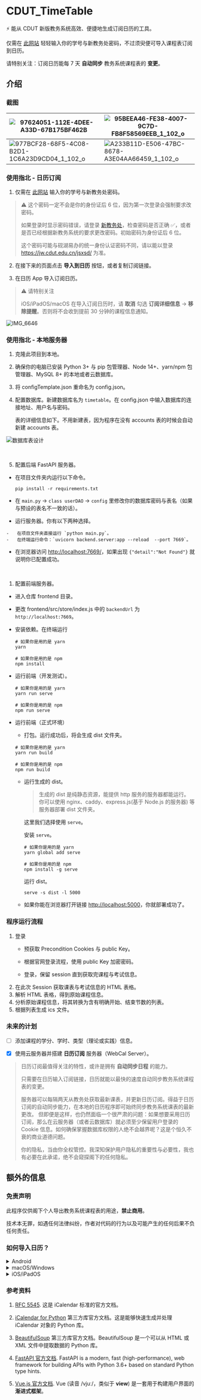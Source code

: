 # CDUT_TimeTable

⚡️ 能从 CDUT 新版教务系统高效、便捷地生成订阅日历的工具。

仅需在 [此网站](https://time.stariver.xyz) 轻轻输入你的学号与新教务处密码，不过须臾便可导入课程表订阅到日历。

请特别关注：订阅日历能每 7 天 **自动同步** 教务系统课程表的 **变更**。

## 介绍

### 截图

| ![97624051-112E-4DEE-A33D-67B175BF462B](images/97624051-112E-4DEE-A33D-67B175BF462B.png)                  | ![95BEEA46-FE38-4007-9C7D-FB8F58569EEB_1_102_o](images/95BEEA46-FE38-4007-9C7D-FB8F58569EEB_1_102_o.jpeg) |
| --------------------------------------------------------------------------------------------------------- | --------------------------------------------------------------------------------------------------------- |
| ![977BCF28-68F5-4C08-B2D1-1C6A23D9CD04_1_102_o](images/977BCF28-68F5-4C08-B2D1-1C6A23D9CD04_1_102_o.jpeg) | ![A233B11D-E506-47BC-8678-A3E04AA66459_1_102_o](images/A233B11D-E506-47BC-8678-A3E04AA66459_1_102_o.jpeg) |



### 使用指北 - 日历订阅

1. 仅需在 [此网站](https://time.stariver.xyz) 输入你的学号与新教务处密码。

>   ⚠️  这个密码一定不会是你的身份证后 6 位，因为第一次登录会强制要求改密码。
>
>   如果登录时显示密码错误，请登录 [新教务处](https://jw.cdut.edu.cn/jsxsd/)，检查密码是否正确 ✅，或者是否已经根据新教务系统的要求更改密码。初始密码为身份证后 6 位。
>
>   这个密码可能与砚湖易办的统一身份认证密码不同，请以能以登录 https://jw.cdut.edu.cn/jsxsd/ 为准。

2. 在接下来的页面点击 **导入到日历** 按钮，或者复制订阅链接。

3. 在日历 App 导入订阅日历。

>   ⚠️ 请特别关注
>
>   iOS/iPadOS/macOS 在导入订阅日历时，请 **取消** 勾选 **订阅详细信息** -> **移除提醒**。否则将不会收到提前 30 分钟的课程信息通知。

![IMG_6646](images/IMG_6646.jpeg)




### 使用指北 - 本地服务器

1. 克隆此项目到本地。

2. 确保你的电脑已安装 Python 3+ 与 pip 包管理器、Node 14+、yarn/npm 包管理器、MySQL 8+ 的本地或者云数据库。

3. 将 configTemplate.json 重命名为 config.json。
4. 配置数据库。新建数据库名为 `timetable`。在 config.json 中输入数据库的连接地址、用户名与密码。

    表的详细信息如下。不用新建表，因为程序在没有 accounts 表的时候会自动新建 accounts 表。
    

![数据库表设计](images/db_table_design.png)

​     

5. 配置后端 FastAPI 服务器。

-   在项目文件夹内运行以下命令。

    ```shell
    pip install -r requirements.txt
    ```

    

-    在 `main.py` -> `class userDAO` -> `config` 里修改你的数据库密码与表名（如果与预设的表名不一致的话）。

-    运行服务器。你有以下两种选择。

    -   在项目文件夹直接运行 `python main.py`。
    -   在终端运行命令：`uvicorn backend.server:app --reload  --port 7669`。

-    在浏览器访问 [http://localhost:7669/](http://localhost:7669/)，如果出现 `{"detail":"Not Found"}` 就说明你已配置成功。

​    

1. 配置前端服务器。

-   进入仓库 frontend 目录。
-   更改 frontend/src/store/index.js 中的 `backendUrl` 为 `http://localhost:7669`。

-   安装依赖。在终端运行

    ```
    # 如果你是用的是 yarn
    yarn
    
    # 如果你是用的是 npm
    npm install
    ```

    

-   运行前端（开发测试）。

    ```shell
    # 如果你是用的是 yarn
    yarn run serve
    
    # 如果你是用的是 npm
    npm run serve
    ```

    

-   运行前端（正式环境）

    -   打包。运行成功后，将会生成 dist 文件夹。

    ```shell
    # 如果你是用的是 yarn
    yarn run build
    
    # 如果你是用的是 npm
    npm run build
    ```

    -   运行生成的 dist。

        >   生成的 dist 是纯静态资源，能提供 http 服务的服务器都能运行。
        >   你可以使用 nginx、caddy、express.js(基于 Node.js 的服务器) 等服务器部署 dist 文件夹。

        这里我们选择使用 `serve`。

        安装 `serve`。

        ```
        # 如果你是用的是 yarn
        yarn global add serve
        
        # 如果你是用的是 npm
        npm install -g serve
        ```

        运行 dist。

        ```
        serve -s dist -l 5000
        ```

        

    -   如果你能在浏览器打开链接 [http://localhost:5000](http://localhost:5000)，你就部署成功了。

    

### 程序运行流程

1.   登录
     - 预获取 Precondition Cookies 与 public Key。
     
     - 根据官网登录流程，使用 public Key 加密密码。
     
     - 登录，保留 session 直到获取完课程与考试信息。
2.   在此次 Session 获取课表与考试信息的 HTML 表格。
3.   解析 HTML 表格，得到原始课程信息。
4.   分析原始课程信息，将其转换为含有明确开始、结束节数的列表。
5.   根据列表生成 ics 文件。



### 未来的计划

-   [ ] 添加课程的学分、学时、类型（理论或实践）信息。

- [x] 使用云服务器并搭建 **日历订阅** 服务器（WebCal Server）。
> 日历订阅最值得关注的特性，或许是拥有 **自动同步日程** 的能力。
>
> 只需要在日历输入订阅链接，日历就能以最快的速度自动同步教务系统课程表的变更。
>
> 服务器可以每隔两天从教务处获取最新课表，并更新日历订阅。得益于日历订阅的自动同步能力，在本地的日历程序即可始终同步教务系统课表的最新更改。
> 但即便是这样，也仍然面临一个很严肃的问题：如果想要采用日历订阅，那么在云服务器（或者云数据库）就必须至少保留用户登录的 Cookie 信息。如何确保掌握数据库权限的人绝不会越界呢？这是个恒久不衰的商业道德问题。
>
> 你的隐私，当由你全权管控。我深知保护用户隐私的重要性与必要性，我也有必要在此承诺，绝不会窥探阁下的任何隐私。



## 额外的信息

### 免责声明

此程序仅供阁下个人导出教务系统课程表的用途，**禁止商用**。

技术本无罪，如遇任何法律纠纷，作者对代码的行为以及可能产生的任何后果不负任何责任。



### 如何导入日历？

<details>
<summary>Android</summary>

在文件管理器，或者在分享界面使用第三方应用打开，选择系统自带日历即可导入。

> 受测试支持导入 ics 日历文件的，基于 Android 的操作系统包括小米 MIUI、OPPO ColorOS、华为 HarmonyOS、魅族 Flyme。

</details>

<details>
<summary>macOS/Windows</summary>

双击生成的日历 ics 文件，即可导入。

</details>

<details>
<summary>iOS/iPadOS</summary>

**方法 1    邮件**

使用系统自带邮件 App，发送含有 ics 文件的邮件给自己。待收到邮件后，点击收件箱的 ics 文件即可导入到日历。

**方法 2    隔空投送**

使用另一苹果设备隔空投送给当前设备，然后日历会自动导入。

**方法 3    快捷指令**

1. 安装快捷指令 **ICS To Calendar**。
   [👉 请点击此处导入快捷指令](https://www.icloud.com/shortcuts/cb99f157f9744a2cae049a2e2958d86c)。

2. 打开 ics 文件的共享页面，选择 ICS To Calendar，等待出现日程信息后，点击添加全部。

    ![image-20220413140940192](images//image-20220413140940192.png)

</details>

### 参考资料

1. [RFC 5545](https://datatracker.ietf.org/doc/html/rfc5545). 这是 iCalendar 标准的官方文档。

2. [iCalendar for Python](https://icalendar.readthedocs.io/en/latest/) 第三方库官方文档。这是能够快速生成并处理 iCalendar 对象的 Python 库。

3. [BeautifulSoup](https://beautifulsoup.readthedocs.io/zh_CN/) 第三方库官方文档。BeautifulSoup 是一个可以从 HTML 或 XML 文件中提取数据的 Python 库。

4. [FastAPI 官方文档](https://fastapi.tiangolo.com/). FastAPI is a modern, fast (high-performance), web framework for building APIs with Python 3.6+ based on standard Python type hints.

5. [Vue.js 官方文档](https://v3.cn.vuejs.org/). Vue (读音 /vjuː/，类似于 **view**) 是一套用于构建用户界面的**渐进式框架**。